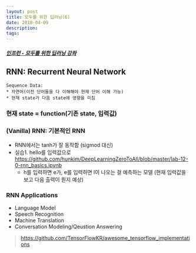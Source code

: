 ```yaml
---
layout: post
title: 모두를 위한 딥러닝(6)
date: 2018-04-09
description:
tags:
---
```


##### [인프런 - 모두를 위한 딥러닝 강좌](https://www.inflearn.com/course/%EA%B8%B0%EB%B3%B8%EC%A0%81%EC%9D%B8-%EB%A8%B8%EC%8B%A0%EB%9F%AC%EB%8B%9D-%EB%94%A5%EB%9F%AC%EB%8B%9D-%EA%B0%95%EC%A2%8C/)

## RNN: Recurrent Neural Network

    Sequence Data:
    * 자연어(이전 단어들을 다 이해해야 현재 단어 이해 가능)
    * 현재 state가 다음 state에 영향을 미침

### 현재 state = function(기존 state, 입력값)

### (Vanilla) RNN: 기본적인 RNN
* RNN에서는 tanh가 잘 동작함 (sigmod 대신)
* 실습1. hello를 입력값으로 <https://github.com/hunkim/DeepLearningZeroToAll/blob/master/lab-12-0-rnn_basics.ipynb>
    * h를 입력하면 e가, e를 입력하면 l이 나오는 걸 예측하는 모델 (현재 입력값을 보고 다음 출력이 뭔지 예상)

### RNN Applications
* Language Model
* Speech Recognition
* Machine Translation
* Conversation Modeling/Qeustion Answering
> <https://github.com/TensorFlowKR/awesome_tensorflow_implementations>

